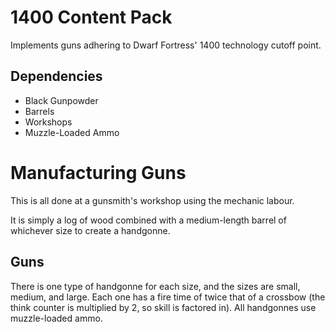 # 1400 Content Pack

Implements guns adhering to Dwarf Fortress' 1400 technology cutoff point.

## Dependencies

- Black Gunpowder
- Barrels
- Workshops
- Muzzle-Loaded Ammo

# Manufacturing Guns

This is all done at a gunsmith's workshop using the mechanic labour.

It is simply a log of wood combined with a medium-length barrel of whichever size to create a handgonne.

## Guns

There is one type of handgonne for each size, and the sizes are small, medium, and large.
Each one has a fire time of twice that of a crossbow (the think counter is multiplied by 2, so skill is factored in).
All handgonnes use muzzle-loaded ammo.
